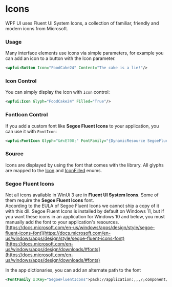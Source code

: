 # Icons
WPF UI uses Fluent UI System Icons, a collection of familiar, friendly and modern icons from Microsoft.  


### Usage
Many interface elements use icons via simple parameters, for example you can add an icon to a button with the Icon parameter.
```xml
<wpfui:Button Icon="FoodCake24" Content="The cake is a lie!"/>
```

### Icon Control
You can simply display the icon with `Icon` control:
```xml
<wpfui:Icon Glyph="FoodCake24" Filled="True"/>
```

### FontIcon Control
If you add a custom font like **Segoe Fluent Icons** to your application, you can use it with `FontIcon`:
```xml
<wpfui:FontIcon Glyph="&#xE700;" FontFamily="{DynamicResource SegoeFluentIcons}"/>
```

### Source
Icons are displayed by using the font that comes with the library. All glyphs are mapped to the [Icon](https://github.com/lepoco/wpfui/blob/main/WPFUI/Common/Icon.cs) and [IconFilled](https://github.com/lepoco/wpfui/blob/main/WPFUI/Common/IconFilled.cs) enums.

### Segoe Fluent Icons
Not all icons available in WinUi 3 are in **Fluent UI System Icons**. Some of them require the **Segoe Fluent Icons** font.  
According to the EULA of Segoe Fluent Icons we cannot ship a copy of it with this dll. Segoe Fluent Icons is installed by default on Windows 11, but if you want these icons in an application for Windows 10 and below, you must manually add the font to your application's resources.  
[https://docs.microsoft.com/en-us/windows/apps/design/style/segoe-fluent-icons-font](https://docs.microsoft.com/en-us/windows/apps/design/style/segoe-fluent-icons-font)  
[https://docs.microsoft.com/en-us/windows/apps/design/downloads/#fonts](https://docs.microsoft.com/en-us/windows/apps/design/downloads/#fonts)

In the app dictionaries, you can add an alternate path to the font
```XML
<FontFamily x:Key="SegoeFluentIcons">pack://application:,,,/;component/Fonts/#Segoe Fluent Icons</FontFamily>
```